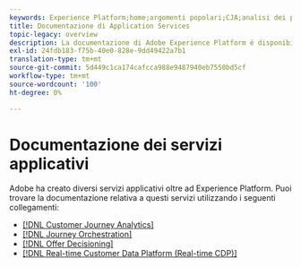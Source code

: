 ```yaml
---
keywords: Experience Platform;home;argomenti popolari;CJA;analisi dei percorsi;analisi dei percorsi dei clienti;orchestrazione della campagna;orchestrazione;percorso clienti;percorso;orchestrazione percorso;funzionalità;flusso di lavoro
title: Documentazione di Application Services
topic-legacy: overview
description: La documentazione di Adobe Experience Platform è disponibile in più formati, tra cui panoramiche, esercitazioni e guide per l’interfaccia utente e l’API. Segue una breve descrizione dei tipi di documentazione più comuni disponibili per i servizi di Experience Platform.
exl-id: 24fdb183-f75b-40e0-828e-9dd49422a7b1
translation-type: tm+mt
source-git-commit: 5d449c1ca174cafcca988e9487940eb7550bd5cf
workflow-type: tm+mt
source-wordcount: '100'
ht-degree: 0%

---
```


# Documentazione dei servizi applicativi

Adobe ha creato diversi servizi applicativi oltre ad Experience Platform. Puoi trovare la documentazione relativa a questi servizi utilizzando i seguenti collegamenti:

* [[!DNL Customer Journey Analytics]](https://experienceleague.adobe.com/docs/customer-journey-analytics.html)
* [[!DNL Journey Orchestration]](https://experienceleague.adobe.com/docs/journey-orchestration.html)
* [[!DNL Offer Decisioning]](https://experienceleague.adobe.com/docs/offer-decisioning.html)
* [[!DNL Real-time Customer Data Platform (Real-time CDP)]](../rtcdp/overview.md)
